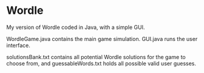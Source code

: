 # Wordle
My version of Wordle coded in Java, with a simple GUI.

WordleGame.java contains the main game simulation. GUI.java runs the user interface.

solutionsBank.txt contains all potential Wordle solutions for the game to choose from, and guessableWords.txt holds all possible valid user guesses.
